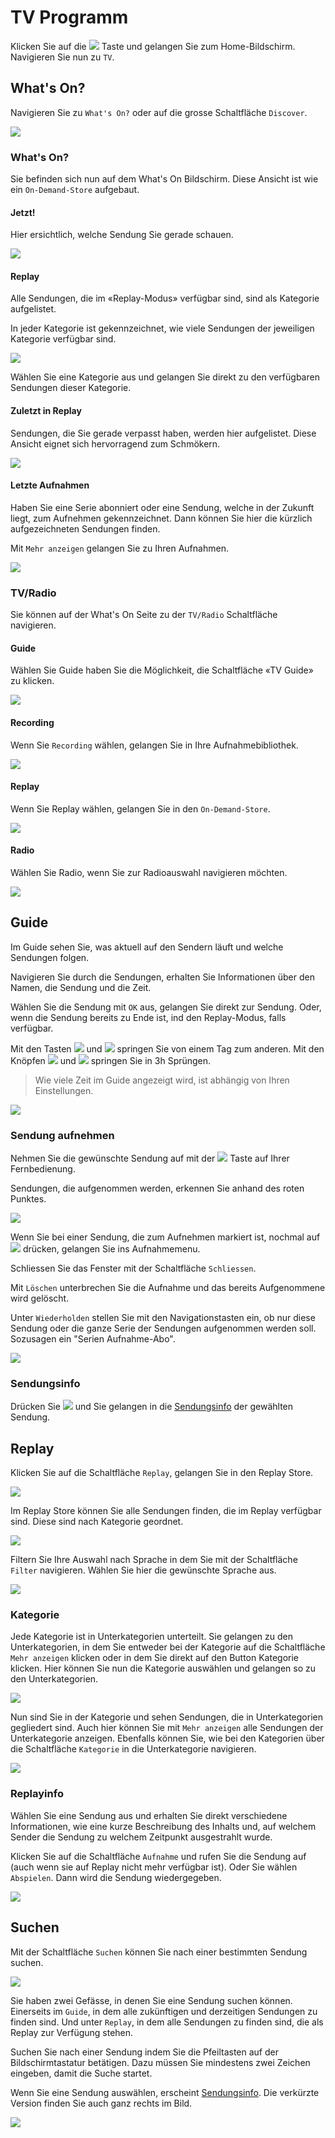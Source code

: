 # TV Programm

Klicken Sie auf die ![](../img/tv/button_home.png) Taste und gelangen Sie zum Home-Bildschirm. Navigieren Sie nun zu `TV`.

## What's On?

Navigieren Sie zu `What's On?` oder auf die grosse Schaltfläche `Discover`.

![](../img/tv/tv_whatsonchose.png) 

### What's On?

Sie befinden sich nun auf dem What's On Bildschirm. Diese Ansicht ist wie ein `On-Demand-Store` aufgebaut.

#### Jetzt!

Hier ersichtlich, welche Sendung Sie gerade schauen.

![](../img/tv/whatson_whatson_jetzt.jpg) 

#### Replay

Alle Sendungen, die im «Replay-Modus» verfügbar sind, sind als Kategorie aufgelistet.

In jeder Kategorie ist gekennzeichnet, wie viele Sendungen der jeweiligen Kategorie verfügbar sind.

![](../img/tv/whatson_whatson_replay.jpg) 

Wählen Sie eine Kategorie aus und gelangen Sie direkt zu den verfügbaren Sendungen dieser Kategorie.

#### Zuletzt in Replay

Sendungen, die Sie gerade verpasst haben, werden hier aufgelistet. Diese Ansicht eignet sich hervorragend zum Schmökern.

![](../img/tv/whatson_whatson_zuletztreplay.jpg) 

#### Letzte Aufnahmen

Haben Sie eine Serie abonniert oder eine Sendung, welche in der Zukunft liegt, zum Aufnehmen gekennzeichnet. Dann können Sie hier die kürzlich aufgezeichneten Sendungen finden.

Mit `Mehr anzeigen` gelangen Sie zu Ihren Aufnahmen.

![](../img/tv/whatson_whatson_letztaufnahme.jpg) 

### TV/Radio

Sie können auf der What's On Seite zu der `TV/Radio` Schaltfläche navigieren.

#### Guide

Wählen Sie Guide haben Sie die Möglichkeit, die Schaltfläche «TV Guide» zu klicken.

![](../img/tv/whatson_tvradio_guide.jpg) 

#### Recording

Wenn Sie `Recording` wählen, gelangen Sie in Ihre Aufnahmebibliothek.

![](../img/tv/whatson_tvradio_recording.jpg) 

#### Replay

Wenn Sie Replay wählen, gelangen Sie in den `On-Demand-Store`.

![](../img/tv/whatson_tvradio_replay.jpg) 

#### Radio

Wählen Sie Radio, wenn Sie zur Radioauswahl navigieren möchten.

![](../img/tv/whatson_tvradio_radio.jpg) 

## Guide

Im Guide sehen Sie, was aktuell auf den Sendern läuft und welche Sendungen folgen.

Navigieren Sie durch die Sendungen, erhalten Sie Informationen über den Namen, die Sendung und die Zeit.

Wählen Sie die Sendung mit `OK` aus, gelangen Sie direkt zur Sendung. Oder, wenn die Sendung bereits zu Ende ist, ind den Replay-Modus, falls verfügbar.

Mit den Tasten ![](../img/tv/button_sendback.png) und ![](../img/tv/button_sendfor.png) springen Sie von einem Tag zum anderen. Mit den Knöpfen ![](../img/tv/button_spolfor.png) und ![](../img/tv/button_spolback.png) springen Sie in 3h Sprüngen.

> Wie viele Zeit im Guide angezeigt wird, ist abhängig von Ihren Einstellungen.

![](../img/tv/tv_guidechose.png) 

### Sendung aufnehmen

Nehmen Sie die gewünschte Sendung auf mit der ![](../img/tv/button_record.png) Taste auf Ihrer Fernbedienung.

Sendungen, die aufgenommen werden, erkennen Sie anhand des roten Punktes.

![](../img/tv/guide_aufnehmen.jpg) 

Wenn Sie bei einer Sendung, die zum Aufnehmen markiert ist, nochmal auf ![](../img/tv/button_record.png) drücken, gelangen Sie ins Aufnahmemenu.

Schliessen Sie das Fenster mit der Schaltfläche `Schliessen`.

Mit `Löschen` unterbrechen Sie die Aufnahme und das bereits Aufgenommene wird gelöscht.

Unter `Wiederholden` stellen Sie mit den Navigationstasten ein, ob nur diese Sendung oder die ganze Serie der Sendungen aufgenommen werden soll. Sozusagen ein "Serien Aufnahme-Abo".

![](../img/tv/info_aufnehmen_wiederholen.jpg) 

### Sendungsinfo

Drücken Sie ![](../img/tv/button_info.png) und Sie gelangen in die [Sendungsinfo](../senderinformation/#infomenu "Sendungsinfo") der gewählten Sendung.

## Replay

Klicken Sie auf die Schaltfläche `Replay`, gelangen Sie in den Replay Store.

![](../img/tv/tv_replaychose.png) 

Im Replay Store können Sie alle Sendungen finden, die im Replay verfügbar sind. Diese sind nach Kategorie geordnet.

![](../img/tv/replay_replay.jpg) 

Filtern Sie Ihre Auswahl nach Sprache in dem Sie mit der Schaltfläche `Filter` navigieren. Wählen Sie hier die gewünschte Sprache aus.

![](../img/tv/replay_filter.jpg) 

### Kategorie

Jede Kategorie ist in Unterkategorien unterteilt. Sie gelangen zu den Unterkategorien, in dem Sie entweder bei der Kategorie auf die Schaltfläche `Mehr anzeigen` klicken oder in dem Sie direkt auf den Button Kategorie klicken. Hier können Sie nun die Kategorie auswählen und gelangen so zu den Unterkategorien.

![](../img/tv/replay_auswkategorie.jpg) 

Nun sind Sie in der Kategorie und sehen Sendungen, die in Unterkategorien gegliedert sind. Auch hier können Sie mit `Mehr anzeigen` alle Sendungen der Unterkategorie anzeigen. Ebenfalls können Sie, wie bei den Kategorien über die Schaltfläche `Kategorie` in die Unterkategorie navigieren.

![](../img/tv/replay_kategorie.jpg) 

### Replayinfo

Wählen Sie eine Sendung aus und erhalten Sie direkt verschiedene Informationen, wie eine kurze Beschreibung des Inhalts und, auf welchem Sender die Sendung zu welchem Zeitpunkt ausgestrahlt wurde. 

Klicken Sie auf die Schaltfläche `Aufnahme` und rufen Sie die Sendung auf (auch wenn sie auf Replay nicht mehr verfügbar ist). Oder Sie wählen `Abspielen`. Dann wird die Sendung wiedergegeben.

![](../img/tv/replay_info.jpg) 

## Suchen

Mit der Schaltfläche `Suchen` können Sie nach einer bestimmten Sendung suchen.

![](../img/tv/tv_searchchose.png) 

Sie haben zwei Gefässe, in denen Sie eine Sendung suchen können. Einerseits im `Guide`, in dem alle zukünftigen und derzeitigen Sendungen zu finden sind. Und unter `Replay`, in dem alle Sendungen zu finden sind, die als Replay zur Verfügung stehen.

Suchen Sie nach einer Sendung indem Sie die Pfeiltasten auf der Bildschirmtastatur betätigen. Dazu müssen Sie mindestens zwei Zeichen eingeben, damit die Suche startet.

Wenn Sie eine Sendung auswählen, erscheint [Sendungsinfo](../senderinformation/#infomenu "Sendungsinfo"). Die verkürzte Version finden Sie auch ganz rechts im Bild.

![](../img/tv/search_search.jpg) 